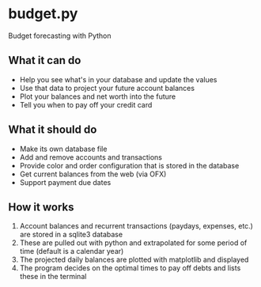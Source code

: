 # budget.py
Budget forecasting with Python

## What it can do
  * Help you see what's in your database and update the values
  * Use that data to project your future account balances
  * Plot your balances and net worth into the future
  * Tell you when to pay off your credit card

## What it should do
  * Make its own database file
  * Add and remove accounts and transactions
  * Provide color and order configuration that is stored in the database
  * Get current balances from the web (via OFX)
  * Support payment due dates

## How it works
  1. Account balances and recurrent transactions (paydays, expenses, etc.) are stored in a sqlite3 database
  2. These are pulled out with python and extrapolated for some period of time (default is a calendar year)
  3. The projected daily balances are plotted with matplotlib and displayed
  4. The program decides on the optimal times to pay off debts and lists these in the terminal
